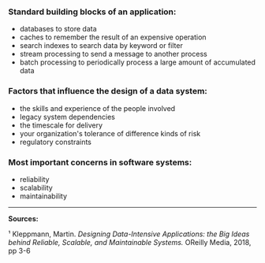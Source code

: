 ### Standard building blocks of an application:
* databases to store data
* caches to remember the result of an expensive operation
* search indexes to search data by keyword or filter
* stream processing to send a message to another process
* batch processing to periodically process a large amount of accumulated data

### Factors that influence the design of a data system:
* the skills and experience of the people involved
* legacy system dependencies
* the timescale for delivery
* your organization's tolerance of difference kinds of risk
* regulatory constraints

### Most important concerns in software systems:
* reliability
* scalability
* maintainability

-------------------------
**Sources:**

¹ Kleppmann, Martin. _Designing Data-Intensive Applications: the Big Ideas behind Reliable, Scalable, and Maintainable Systems._ OReilly Media, 2018, pp 3-6
